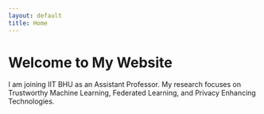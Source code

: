 ```yaml
---
layout: default
title: Home
---
```


# Welcome to My Website

I am joining IIT BHU as an Assistant Professor. My research focuses on Trustworthy Machine Learning, Federated Learning, and Privacy Enhancing Technologies.